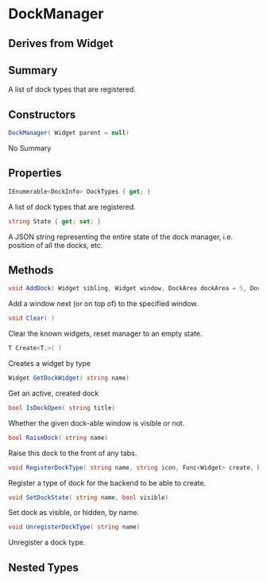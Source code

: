 # DockManager

## Derives from Widget

## Summary

A list of dock types that are registered.
## Constructors

```c#
DockManager( Widget parent = null) 
```
No Summary
## Properties

```c#
IEnumerable<DockInfo> DockTypes { get; } 
```
A list of dock types that are registered.
```c#
string State { get; set; } 
```
A JSON string representing the entire state of the dock manager, i.e. position of all the docks, etc.
## Methods

```c#
void AddDock( Widget sibling, Widget window, DockArea dockArea = 5, DockProperty properties = 0, float split = 0.5) 
```
Add a window next (or on top of) to the specified window.
```c#
void Clear( ) 
```
Clear the known widgets, reset manager to an empty state.
```c#
T Create<T,>( ) 
```
Creates a widget by type
```c#
Widget GetDockWidget( string name) 
```
Get an active, created dock
```c#
bool IsDockOpen( string title) 
```
Whether the given dock-able window is visible or not.
```c#
bool RaiseDock( string name) 
```
Raise this dock to the front of any tabs.
```c#
void RegisterDockType( string name, string icon, Func<Widget> create, bool deleteOnClose = true) 
```
Register a type of dock for the backend to be able to create.
```c#
void SetDockState( string name, bool visible) 
```
Set dock as visible, or hidden, by name.
```c#
void UnregisterDockType( string name) 
```
Unregister a dock type.
## Nested Types

